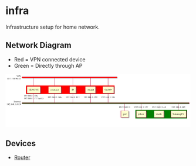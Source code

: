# infra

Infrastructure setup for home network.

## Network Diagram

* Red = VPN connected device
* Green = Directly through AP

![Network Diagram](plantuml/network.png)

## Devices

* [Router](router/README.md)
